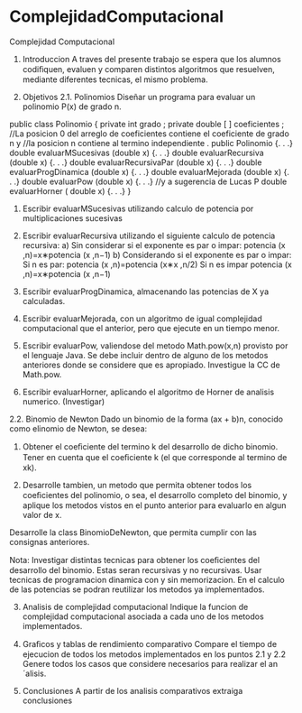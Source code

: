# ComplejidadComputacional
Complejidad Computacional

1. Introduccion
A traves del presente trabajo se espera que los alumnos codiﬁquen, evaluen y comparen distintos algoritmos que resuelven, mediante diferentes tecnicas, el mismo problema.

2. Objetivos
2.1. Polinomios
Diseñar un programa para evaluar un polinomio P(x) de grado n.

public class Polinomio { 
private int grado ; 
private double [ ] coeficientes ; 
//La posicion 0 del arreglo de coeficientes contiene el coeficiente de grado n y 
//la posicion n contiene al termino independiente .
public Polinomio {. . .} 
double evaluarMSucesivas (double x) {. . .} 
double evaluarRecursiva (double x) {. . .} 
double evaluarRecursivaPar (double x) {. . .} 
double evaluarProgDinamica (double x) {. . .} 
double evaluarMejorada (double x) {. . .} double evaluarPow (double x) {. . .} //y a sugerencia de Lucas P 
double evaluarHorner ( double x) {. . .} }

1. Escribir evaluarMSucesivas utilizando calculo de potencia por multiplicaciones sucesivas

2. Escribir evaluarRecursiva utilizando el siguiente calculo de potencia recursiva:
a) Sin considerar si el exponente es par o impar: potencia (x ,n)=x∗potencia (x ,n−1) 
b) Considerando si el exponente es par o impar: 
Si n es par: potencia (x ,n)=potencia (x∗x ,n/2) 
Si n es impar potencia (x ,n)=x∗potencia (x ,n−1)

3. Escribir evaluarProgDinamica, almacenando las potencias de X ya calculadas.

4. Escribir evaluarMejorada, con un algoritmo de igual complejidad computacional que el anterior, pero que ejecute en un tiempo menor.

5. Escribir evaluarPow, valiendose del metodo Math.pow(x,n) provisto por el lenguaje Java. Se debe incluir dentro de alguno de los metodos anteriores donde se considere que es apropiado. Investigue la CC de Math.pow.

6. Escribir evaluarHorner, aplicando el algoritmo de Horner de analisis numerico. (Investigar)

2.2. Binomio de Newton Dado un binomio de la forma (ax + b)n, conocido como elinomio de Newton, se desea:

1. Obtener el coeﬁciente del termino k del desarrollo de dicho binomio. Tener en cuenta que el coeﬁciente k (el que corresponde al termino de xk).

2. Desarrolle tambien, un metodo que permita obtener todos los coeﬁcientes del polinomio, o sea, el desarrollo completo del binomio, y aplique los metodos vistos en el punto anterior para evaluarlo en algun valor de x.

Desarrolle la class BinomioDeNewton, que permita cumplir con las consignas anteriores.

Nota: Investigar distintas tecnicas para obtener los coeﬁcientes del desarrollo del binomio. Estas seran recursivas y no recursivas. Usar tecnicas de programacion dinamica con y sin memorizacion. En el calculo de las potencias se podran reutilizar los metodos ya implementados.

3. Analisis de complejidad computacional
Indique la funcion de complejidad computacional asociada a cada uno de los metodos implementados.

4. Graﬁcos y tablas de rendimiento comparativo
Compare el tiempo de ejecucion de todos los metodos implementados en los puntos 2.1 y 2.2
Genere todos los casos que considere necesarios para realizar el an´alisis.

5. Conclusiones
A partir de los analisis comparativos extraiga conclusiones
